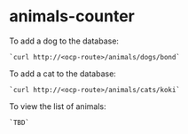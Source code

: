 # animals-counter


To add a dog to the database: 
    
    `curl http://<ocp-route>/animals/dogs/bond`

  
To add a cat to the database: 
    
    `curl http://<ocp-route>/animals/cats/koki`
  

To view the list of animals:
    
    `TBD`

